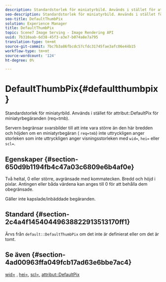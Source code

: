 ```yaml
---
description: Standardstorlek för miniatyrbild. Används i stället för attributet DefaultPix för begäranden om miniatyrbilder (req=tmb).
seo-description: Standardstorlek för miniatyrbild. Används i stället för attributet DefaultPix för begäranden om miniatyrbilder (req=tmb).
seo-title: DefaultThumbPix
solution: Experience Manager
title: DefaultThumbPix
topic: Scene7 Image Serving - Image Rendering API
uuid: 7b310aab-6d38-45f3-a3e7-b074a8e7a795
translation-type: tm+mt
source-git-commit: 7bc7b3a86fbcdc57cfdc31745fae3afc06e44b15
workflow-type: tm+mt
source-wordcount: '124'
ht-degree: 0%

---
```



# DefaultThumbPix{#defaultthumbpix}

Standardstorlek för miniatyrbild. Används i stället för attribut::DefaultPix för miniatyrbegäranden (req=tmb).

Servern begränsar svarsbilder till att inte vara större än den här bredden och höjden om en miniatyrbegäran ( `req=tmb`) inte uttryckligen anger storleken som inte uttryckligen anger visningsstorleken med `wid=`, `hei=` eller `scl=`.

## Egenskaper {#section-650d9b1194fb4c47a03c6809e6b4af0e}

Två heltal, 0 eller större, avgränsade med kommatecken. Bredd och höjd i pixlar. Antingen eller båda värdena kan anges till 0 för att behålla dem obegränsade.

Gäller inte kapslade/inbäddade begäranden.

## Standard {#section-2c4a4f14540449638822913513170ff1}

Ärvs från `default::DefaultThumbPix` om det inte är definierat eller om det är tomt.

## Se även {#section-4ad00963ffa049fcb17ad63e6bbe7ac4}

[wid=](../../../../../is-api/http-ref/image-serving-api-ref/c-http-protocol-reference/c-command-reference/r-is-http-wid.md#reference-bfeadcb67bf4485f851eb21345527e47) ,  [hei=](../../../../../is-api/http-ref/image-serving-api-ref/c-http-protocol-reference/c-command-reference/r-is-http-hei.md#reference-6d6f556ccc0e4b98a815e8a5c1944a96),  [scl=](../../../../../is-api/http-ref/image-serving-api-ref/c-http-protocol-reference/c-command-reference/r-scl.md#reference-b2a74e493d0d407e98fe350551ba3fcc),  [attribut::DefaultPix](../../../../../is-api/image-catalog/image-serving-api-ref/c-image-catalog-reference/c-attributes-reference/r-defaultpix.md#reference-996b2c22b30f4fd9b970c84063306df1)
